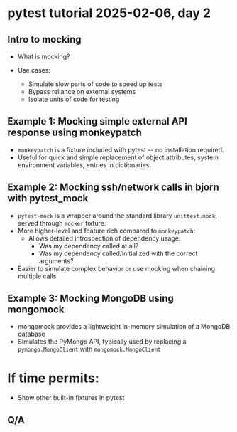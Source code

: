 # pytest tutorial 2025-02-06, day 2

## Intro to mocking

* What is mocking?

* Use cases:
  - Simulate slow parts of code to speed up tests
  - Bypass reliance on external systems
  - Isolate units of code for testing

## Example 1: Mocking simple external API response using monkeypatch

* `monkeypatch` is a fixture included with pytest -- no installation required.
* Useful for quick and simple replacement of object attributes, system environment variables,
  entries in dictionaries.

## Example 2: Mocking ssh/network calls in bjorn with pytest_mock

* `pytest-mock` is a wrapper around the standard library `unittest.mock`, 
  served through `mocker` fixture.
* More higher-level and feature rich compared to `monkeypatch`:
  - Allows detailed introspection of dependency usage:
      - Was my dependency called at all?
      - Was my dependency called/initialized with the correct arguments?
* Easier to simulate complex behavior or use mocking when chaining multiple calls


## Example 3: Mocking MongoDB using mongomock

* mongomock provides a lightweight in-memory simulation of a MongoDB database
* Simulates the PyMongo API, typically used by replacing a `pymongo.MongoClient` with `mongomock.MongoClient`


# If time permits:

* Show other built-in fixtures in pytest

## Q/A

